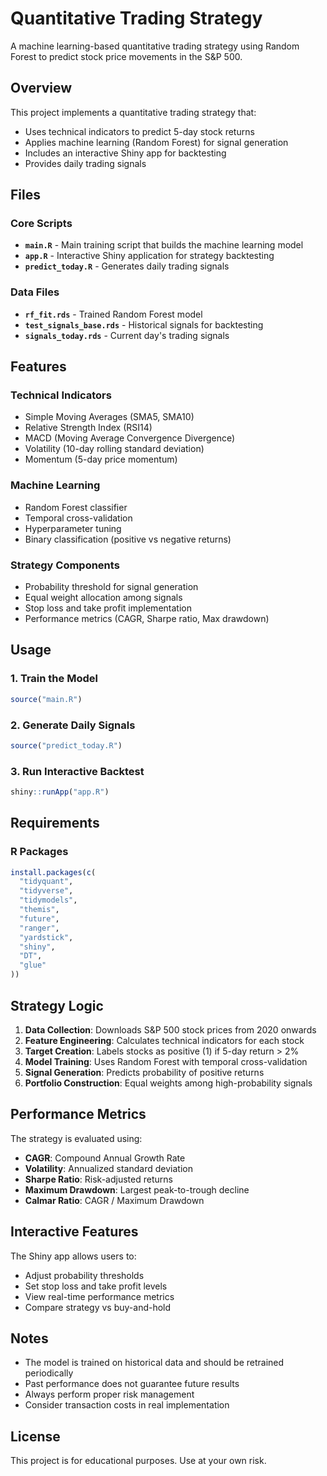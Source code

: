 # Quantitative Trading Strategy

A machine learning-based quantitative trading strategy using Random Forest to predict stock price movements in the S&P 500.

## Overview

This project implements a quantitative trading strategy that:
- Uses technical indicators to predict 5-day stock returns
- Applies machine learning (Random Forest) for signal generation
- Includes an interactive Shiny app for backtesting
- Provides daily trading signals

## Files

### Core Scripts
- **`main.R`** - Main training script that builds the machine learning model
- **`app.R`** - Interactive Shiny application for strategy backtesting
- **`predict_today.R`** - Generates daily trading signals

### Data Files
- **`rf_fit.rds`** - Trained Random Forest model
- **`test_signals_base.rds`** - Historical signals for backtesting
- **`signals_today.rds`** - Current day's trading signals

## Features

### Technical Indicators
- Simple Moving Averages (SMA5, SMA10)
- Relative Strength Index (RSI14)
- MACD (Moving Average Convergence Divergence)
- Volatility (10-day rolling standard deviation)
- Momentum (5-day price momentum)

### Machine Learning
- Random Forest classifier
- Temporal cross-validation
- Hyperparameter tuning
- Binary classification (positive vs negative returns)

### Strategy Components
- Probability threshold for signal generation
- Equal weight allocation among signals
- Stop loss and take profit implementation
- Performance metrics (CAGR, Sharpe ratio, Max drawdown)

## Usage

### 1. Train the Model
```r
source("main.R")
```

### 2. Generate Daily Signals
```r
source("predict_today.R")
```

### 3. Run Interactive Backtest
```r
shiny::runApp("app.R")
```

## Requirements

### R Packages
```r
install.packages(c(
  "tidyquant",
  "tidyverse", 
  "tidymodels",
  "themis",
  "future",
  "ranger",
  "yardstick",
  "shiny",
  "DT",
  "glue"
))
```

## Strategy Logic

1. **Data Collection**: Downloads S&P 500 stock prices from 2020 onwards
2. **Feature Engineering**: Calculates technical indicators for each stock
3. **Target Creation**: Labels stocks as positive (1) if 5-day return > 2%
4. **Model Training**: Uses Random Forest with temporal cross-validation
5. **Signal Generation**: Predicts probability of positive returns
6. **Portfolio Construction**: Equal weights among high-probability signals

## Performance Metrics

The strategy is evaluated using:
- **CAGR**: Compound Annual Growth Rate
- **Volatility**: Annualized standard deviation
- **Sharpe Ratio**: Risk-adjusted returns
- **Maximum Drawdown**: Largest peak-to-trough decline
- **Calmar Ratio**: CAGR / Maximum Drawdown

## Interactive Features

The Shiny app allows users to:
- Adjust probability thresholds
- Set stop loss and take profit levels
- View real-time performance metrics
- Compare strategy vs buy-and-hold

## Notes

- The model is trained on historical data and should be retrained periodically
- Past performance does not guarantee future results
- Always perform proper risk management
- Consider transaction costs in real implementation

## License

This project is for educational purposes. Use at your own risk. 